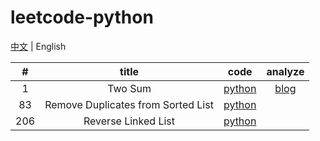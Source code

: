 # leetcode-python

[中文](README_zh-cn.md)  | English

|  #   |               title                |                          code                          |                    analyze                     |
| :--: | :--------------------------------: | :----------------------------------------------------: | :--------------------------------------------: |
|  1   |              Two Sum               |               [python](src/1-two-sum.py)               | [blog](https://sssis.me/leetcode-two-sum.html) |
|  83  | Remove Duplicates from Sorted List | [python](src/83-remove-duplicates-from-sorted-list.py) |                                                |
| 206  |        Reverse Linked List         |        [python](src/206-reverse-linked-list.py)        |                                                |

